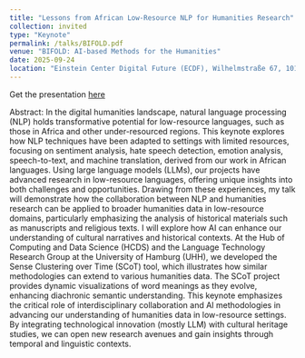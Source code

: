 ```yaml
---
title: "Lessons from African Low-Resource NLP for Humanities Research"
collection: invited
type: "Keynote"
permalink: /talks/BIFOLD.pdf
venue: "BIFOLD: AI-based Methods for the Humanities"
date: 2025-09-24
location: "Einstein Center Digital Future (ECDF), Wilhelmstraße 67, 10117 Berlin"
---
```


Get the presentation [here](/files/BIFOLD.pdf)

Abstract: In the digital humanities landscape, natural language processing (NLP) holds transformative potential for low-resource languages, such as those in Africa and other under-resourced regions. This keynote explores how NLP techniques have been adapted to settings with limited resources, focusing on sentiment analysis, hate speech detection, emotion analysis, speech-to-text, and machine translation, derived from our work in African languages. Using large language models (LLMs), our projects have advanced research in low-resource languages, offering unique insights into both challenges and opportunities. Drawing from these experiences, my talk will demonstrate how the collaboration between NLP and humanities research can be applied to broader humanities data in low-resource domains, particularly emphasizing the analysis of historical materials such as manuscripts and religious texts. I will explore how AI can enhance our understanding of cultural narratives and historical contexts. At the Hub of Computing and Data Science (HCDS) and the Language Technology Research Group at the University of Hamburg (UHH), we developed the Sense Clustering over Time (SCoT) tool, which illustrates how similar methodologies can extend to various humanities data. The SCoT project provides dynamic visualizations of word meanings as they evolve, enhancing diachronic semantic understanding. This keynote emphasizes the critical role of interdisciplinary collaboration and AI methodologies in advancing our understanding of humanities data in low-resource settings. By integrating technological innovation (mostly LLM) with cultural heritage studies, we can open new research avenues and gain insights through temporal and linguistic contexts.
